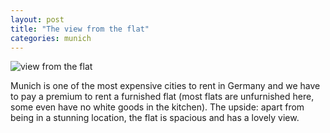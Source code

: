 ```yaml
---
layout: post
title: "The view from the flat"
categories: munich
---
```

<img src="/sabbaticaldiary/images/2022-08-19.jpg" alt="view from the flat" class="center">

Munich is one of the most expensive cities to rent in Germany and we have to pay a premium to rent a furnished flat (most flats are unfurnished here, some even have no white goods in the kitchen). The upside: apart from being in a stunning location, the flat is spacious and has a lovely view.